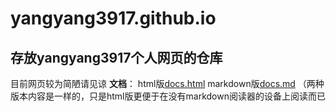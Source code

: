 # yangyang3917.github.io
## 存放yangyang3917个人网页的仓库
目前网页较为简陋请见谅
**文档**：
html版[docs.html](docs.html)
markdown版[docs.md](docs.md)
（两种版本内容是一样的，只是html版更便于在没有markdown阅读器的设备上阅读而已

